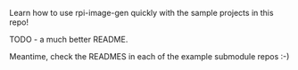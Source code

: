 Learn how to use rpi-image-gen quickly with the sample projects in this repo!

TODO - a much better README.

Meantime, check the READMES in each of the example submodule repos :-)
